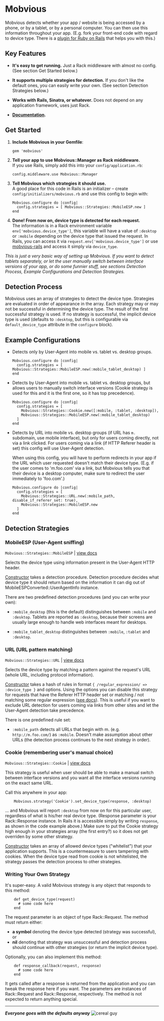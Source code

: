 # Mobvious

Mobvious detects whether your app / website is being accessed by a phone, or by a tablet,
or by a personal computer. You can then use this information throughout your app. (E.g.
fork your front-end code with regard to device type. There is a
[plugin for Ruby on Rails](https://github.com/jistr/mobvious-rails) that helps you with this.)

## Key Features

* **It's easy to get running.** Just a Rack middleware with almost no config. (See
  section Get Started below.)

* **It supports multiple strategies for detection.** If you don't like the default ones,
  you can easily write your own. (See section Detection Strategies below.)

* **Works with Rails, Sinatra, or whatever.** Does not depend on any application
  framework, uses just Rack.

* **[Documentation](http://rdoc.info/github/jistr/mobvious/frames).**
  

## Get Started

1.  **Include Mobvious in your Gemfile**:

        gem 'mobvious'

2.  **Tell your app to use Mobvious::Manager as Rack middleware.**  
    If you use Rails, simply add this into your `config/application.rb`:

        config.middleware.use Mobvious::Manager

3.  **Tell Mobvious which strategies it should use.**  
    A good place for this code in Rails is an initializer – create
    `config/initializers/mobvious.rb` and use this config to begin with:

        Mobvious.configure do |config|
          config.strategies = [ Mobvious::Strategies::MobileESP.new ]
        end

4.  **Done! From now on, device type is detected for each request.**  
    The information is
    in a Rack environment variable `env['mobvious.device_type']`, this variable will
    have a value of `:desktop` or `:mobile` depending on the device type that issued
    the request. In Rails, you can access it via `request.env['mobvious.device_type']`
    or use [mobvious-rails](https://github.com/jistr/mobvious-rails)
    and access it simply via `device_type`.

*This is just a very basic way of setting up Mobvious. If you want to detect
tablets separately, or let the user manually switch between interface versions of your
app, or do some funnier stuff, see sections Detection Process, Example Configurations
and Detection Strategies.*

## Detection Process

Mobvious uses an array of strategies to detect the device type.
Strategies are evaluated in order of appearance in the array. Each strategy may or
may not be successful in determining the device type. The result of the first successful
strategy is used. If no strategy is successful, the implicit device type is used
(defaults to `:desktop`, but this is configurable via `default_device_type` attribute
in the `configure` block).


## Example Configurations

*   Detects only by User-Agent into mobile vs. tablet vs. desktop groups.

        Mobvious.configure do |config|
          config.strategies = [ Mobvious::Strategies::MobileESP.new(:mobile_tablet_desktop) ]
        end

*   Detects by User-Agent into mobile vs. tablet vs. desktop groups, but allows users
    to manually switch interface versions (Cookie strategy is used for this and it is
    the first one, so it has top precedence).

        Mobvious.configure do |config|
          config.strategies = [
            Mobvious::Strategies::Cookie.new([:mobile, :tablet, :desktop]),
            Mobvious::Strategies::MobileESP.new(:mobile_tablet_desktop)
          ]
        end

*   Detects by URL into mobile vs. desktop groups (if URL has `m.` subdomain,
    use mobile interface), but only for users coming directly, not via a link
    clicked. For users coming via a link (if HTTP Referer header is set)
    this config will use User-Agent detection.

    When using this config, you will have to perform redirects in your app if
    the URL which user requested doesn't match their device type.
    (E.g. if the user comes to 'm.foo.com' via a link, but Mobvious tells you
    that their device is a desktop computer, make sure to redirect the user
    immediately to 'foo.com'.)

        Mobvious.configure do |config|
          config.strategies = [
            Mobvious::Strategies::URL.new(:mobile_path, disable_if_referer_set: true),
            Mobvious::Strategies::MobileESP.new
          ]
        end


## Detection Strategies

### MobileESP (User-Agent sniffing)

`Mobvious::Strategies::MobileESP` | [view docs](http://rdoc.info/github/jistr/mobvious/master/Mobvious/Strategies/MobileESP)

Selects the device type using information present in the User-Agent HTTP header.

[Constructor](http://rdoc.info/github/jistr/mobvious/master/Mobvious/Strategies/MobileESP#initialize-instance_method)
takes a detection procedure.
Detection procedure decides what device type it should return based on the
information it can dig out of MobileESPConverted::UserAgentInfo instance.

There are two predefined detection procedures (and you can write your own):

*   `:mobile_desktop` (this is the default)
    distinguishes between `:mobile` and `:desktop`. Tablets
    are reported as `:desktop`, because their screens are usually large enough to handle
    web interfaces meant for desktops.

*   `:mobile_tablet_desktop` distinguishes between `:mobile`, `:tablet`
    and `:desktop`.

### URL (URL pattern matching)

`Mobvious::Strategies::URL` | [view docs](http://rdoc.info/github/jistr/mobvious/master/Mobvious/Strategies/URL)

Selects the device type by matching a pattern against the request's URL (whole URL,
including protocol information).

[Constructor](http://rdoc.info/github/jistr/mobvious/master/Mobvious/Strategies/URL#initialize-instance_method)
takes a hash of rules in format `{ /regular_expression/ => :device_type }` and options. Using the options you
can disable this strategy for requests that have the Referer HTTP header set or matching / not matching some
regular expression
([see docs](http://rdoc.info/github/jistr/mobvious/master/Mobvious/Strategies/URL#initialize-instance_method)).
This is useful if you want to exclude URL detection for users coming via links from other sites and let the
User-Agent detection take precedence.

There is one predefined rule set:

*   `:mobile_path` detects all URLs that begin with m. (e.g. `http://m.foo.com/`)
    as `:mobile`. Doesn't make assumption about other URLs (the detection process
    continues to the next strategy in order).

### Cookie (remembering user's manual choice)

`Mobvious::Strategies::Cookie` | [view docs](http://rdoc.info/github/jistr/mobvious/master/Mobvious/Strategies/Cookie)

This strategy is useful when user should be able to make a manual switch between
interface versions and you want all the interface versions running on the exact same URL.

Call this anywhere in your app:

        Mobvious.strategy('Cookie').set_device_type(response, :desktop)
        
… and Mobvious will report `:desktop` from now on for this particular user, regardless
of what is his/her real device type. (Response parameter is your Rack::Response instance.
In Rails it is accessible simply by writing `response`, as shown in the code example above.)
Make sure to put the Cookie strategy high enough in your strategies array
(the first entry?) so it does not get overriden by some other strategy.

[Constructor](http://rdoc.info/github/jistr/mobvious/master/Mobvious/Strategies/Cookie#initialize-instance_method)
takes an array of allowed device types ("whitelist") that your
application supports. This is a countermeasure to users tampering with cookies. When
the device type read from cookie is not whitelisted, the strategy passes the detection
process to other strategies.

### Writing Your Own Strategy

It's super-easy. A valid Mobvious strategy is any object that responds to this method:

        def get_device_type(request)
          # some code here
        end

The request parameter is an object of type Rack::Request. The method must return either:

*   **a symbol** denoting the device type detected (strategy was successful), or
*   **nil** denoting that strategy was unsuccessful and detection process should continue
    with other strategies (or return the implicit device type).


Optionally, you can also implement this method:

        def response_callback(request, response)
          # some code here
        end

It gets called after a response is returned from the application and you can tweak the
response here if you want. The parameters are instances of Rack::Request
and Rack::Response, respectively. The method is not expected to return anything special.

---

***Everyone goes with the defaults anyway*** ![cereal guy](https://github.com/engina/9gagtension/raw/master/rages/cereal-guy.jpg)